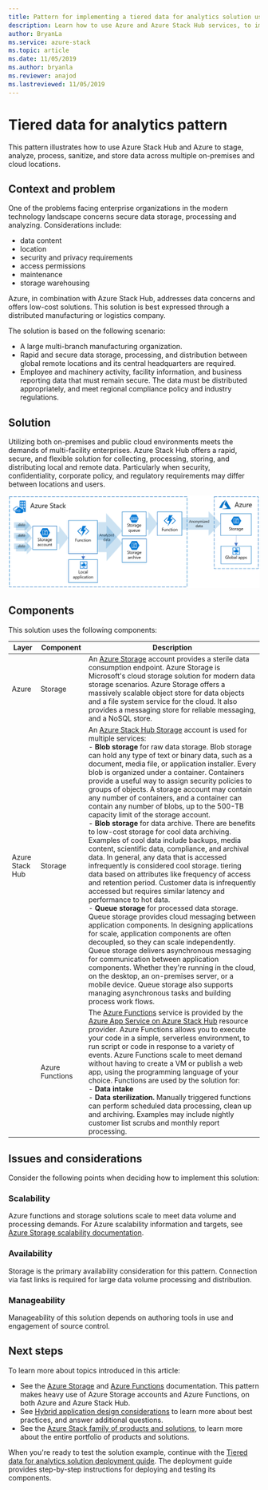```yaml
---
title: Pattern for implementing a tiered data for analytics solution using Azure and Azure Stack Hub.
description: Learn how to use Azure and Azure Stack Hub services, to implement a tiered data solution across the hybrid cloud.
author: BryanLa
ms.service: azure-stack
ms.topic: article
ms.date: 11/05/2019
ms.author: bryanla
ms.reviewer: anajod
ms.lastreviewed: 11/05/2019
---
```


# Tiered data for analytics pattern

This pattern illustrates how to use Azure Stack Hub and Azure to stage, analyze, process, sanitize, and store data across multiple on-premises and cloud locations.

## Context and problem

One of the problems facing enterprise organizations in the modern technology landscape concerns secure data storage, processing and analyzing. Considerations include:
- data content
- location
- security and privacy requirements
- access permissions
- maintenance
- storage warehousing

Azure, in combination with Azure Stack Hub, addresses data concerns and offers low-cost solutions. This solution is best expressed through a distributed manufacturing or logistics company. 

The solution is based on the following scenario:
- A large multi-branch manufacturing organization.
- Rapid and secure data storage, processing, and distribution between global remote locations and its central headquarters are required. 
- Employee and machinery activity, facility information, and business reporting data that must remain secure. The data must be distributed appropriately, and meet regional compliance policy and industry regulations.

## Solution

Utilizing both on-premises and public cloud environments meets the demands of multi-facility enterprises. Azure Stack Hub offers a rapid, secure, and flexible solution for collecting, processing, storing, and distributing local and remote data. Particularly when security, confidentiality, corporate policy, and regulatory requirements may differ between locations and users. 

![tiered data for analytics solution architecture](media/pattern-tiered-data-for-analytics/solution-architecture.png)

## Components

This solution uses the following components:

| Layer | Component | Description |
|----------|-----------|-------------|
| Azure | Storage | An [Azure Storage](/azure/storage/) account provides a sterile data consumption endpoint. Azure Storage is Microsoft's cloud storage solution for modern data storage scenarios. Azure Storage offers a massively scalable object store for data objects and a file system service for the cloud. It also provides a messaging store for reliable messaging, and a NoSQL store. |
| Azure Stack Hub | Storage | An [Azure Stack Hub Storage](/azure-stack/user/azure-stack-storage-overview) account is used for multiple services:<br>- **Blob storage** for raw data storage. Blob storage can hold any type of text or binary data, such as a document, media file, or application installer. Every blob is organized under a container. Containers provide a useful way to assign security policies to groups of objects. A storage account may contain any number of containers, and a container can contain any number of blobs, up to the 500-TB capacity limit of the storage account.<br>- **Blob storage** for data archive. There are benefits to low-cost storage for cool data archiving. Examples of cool data include backups, media content, scientific data, compliance, and archival data. In general, any data that is accessed infrequently is considered cool storage. tiering data based on attributes like frequency of access and retention period. Customer data is infrequently accessed but requires similar latency and performance to hot data.<br>- **Queue storage** for processed data storage. Queue storage provides cloud messaging between application components. In designing applications for scale, application components are often decoupled, so they can scale independently. Queue storage delivers asynchronous messaging for communication between application components.  Whether they're running in the cloud, on the desktop, an on-premises server, or a mobile device. Queue storage also supports managing asynchronous tasks and building process work flows. |
| | Azure Functions | The [Azure Functions](/azure/azure-functions/) service is provided by the [Azure App Service on Azure Stack Hub](/azure-stack/operator/azure-stack-app-service-overview) resource provider. Azure Functions allows you to execute your code in a simple, serverless environment, to run script or code in response to a variety of events. Azure Functions scale to meet demand without having to create a VM or publish a web app, using the programming language of your choice. Functions are used by the solution for:<br>- **Data intake**<br>- **Data sterilization.** Manually triggered functions can perform scheduled data processing, clean up and archiving. Examples may include nightly customer list scrubs and monthly report processing.|

## Issues and considerations

Consider the following points when deciding how to implement this solution:

### Scalability 

Azure functions and storage solutions scale to meet data volume and processing demands. For Azure scalability information and targets, see [Azure Storage scalability documentation](/azure/storage/common/storage-scalability-targets). 

### Availability

Storage is the primary availability consideration for this pattern. Connection via fast links is required for large data volume processing and distribution. 

### Manageability

Manageability of this solution depends on authoring tools in use and engagement of source control. 

## Next steps

To learn more about topics introduced in this article:
- See the [Azure Storage](/azure/storage/) and [Azure Functions](/azure/azure-functions/) documentation. This pattern makes heavy use of Azure Storage accounts and Azure Functions, on both Azure and Azure Stack Hub.
- See [Hybrid application design considerations](overview-app-design-considerations.md) to learn more about best practices, and answer additional questions.
- See the [Azure Stack family of products and solutions](/azure-stack), to learn more about the entire portfolio of products and solutions.

When you're ready to test the solution example, continue with the [Tiered data for analytics solution deployment guide](https://aka.ms/tiereddatadeploy). The deployment guide provides step-by-step instructions for deploying and testing its components.